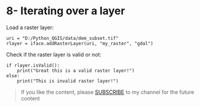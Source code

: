 # 8- Iterating over a layer

Load a raster layer:

```
uri = "D:/Python_QGIS/data/dem_subset.tif"
rlayer = iface.addRasterLayer(uri, "my_raster", "gdal")
``` 

Check if the raster layer is valid or not:
```
if rlayer.isValid():
    print("Great this is a valid raster layer!")
else: 
    print("This is invalid raster layer!")
```

<blockquote>
<p>If you like the content, please <a target="_blank" href="https://www.youtube.com/channel/UCpbWlHEqBSnJb6i4UemXQpA?sub_confirmation=1">SUBSCRIBE</a> to my channel for the future content</p>
</blockquote> 